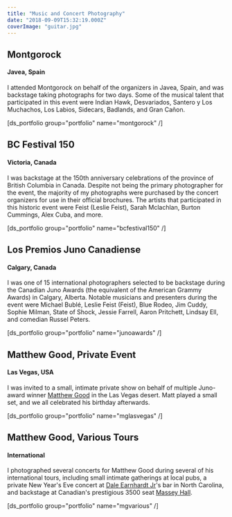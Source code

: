 ```yaml
---
title: "Music and Concert Photography"
date: "2018-09-09T15:32:19.000Z"
coverImage: "guitar.jpg"
---
```


## Montgorock

#### Javea, Spain

I attended Montgorock on behalf of the organizers in Javea, Spain, and was backstage taking photographs for two days. Some of the musical talent that participated in this event were Indian Hawk, Desvariados, Santero y Los Muchachos, Los Labios, Sidecars, Badlands, and Gran Cañon.

\[ds\_portfolio group="portfolio" name="montgorock" /\]

## BC Festival 150

#### Victoria, Canada

I was backstage at the 150th anniversary celebrations of the province of British Columbia in Canada. Despite not being the primary photographer for the event, the majority of my photographs were purchased by the concert organizers for use in their official brochures. The artists that participated in this historic event were Feist (Leslie Feist), Sarah Mclachlan, Burton Cummings, Alex Cuba, and more.

\[ds\_portfolio group="portfolio" name="bcfestival150" /\]

## Los Premios Juno Canadiense

#### Calgary, Canada

I was one of 15 international photographers selected to be backstage during the Canadian Juno Awards (the equivalent of the American Grammy Awards) in Calgary, Alberta. Notable musicians and presenters during the event were Michael Bublé, Leslie Feist (Feist), Blue Rodeo, Jim Cuddy, Sophie Milman, State of Shock, Jessie Farrell, Aaron Pritchett, Lindsay Ell, and comedian Russel Peters.

\[ds\_portfolio group="portfolio" name="junoawards" /\]

## Matthew Good, Private Event

#### Las Vegas, USA

I was invited to a small, intimate private show on behalf of multiple Juno-award winner [Matthew Good](https://en.wikipedia.org/wiki/Matthew_Good) in the Las Vegas desert. Matt played a small set, and we all celebrated his birthday afterwards.

\[ds\_portfolio group="portfolio" name="mglasvegas" /\]

## Matthew Good, Various Tours

#### International

I photographed several concerts for Matthew Good during several of his international tours, including small intimate gatherings at local pubs, a private New Year's Eve concert at [Dale Earnhardt Jr](https://en.wikipedia.org/wiki/Dale_Earnhardt_Jr.)'s bar in North Carolina, and backstage at Canadian's prestigious 3500 seat [Massey Hall](https://en.wikipedia.org/wiki/Massey_Hall).

\[ds\_portfolio group="portfolio" name="mgvarious" /\]
